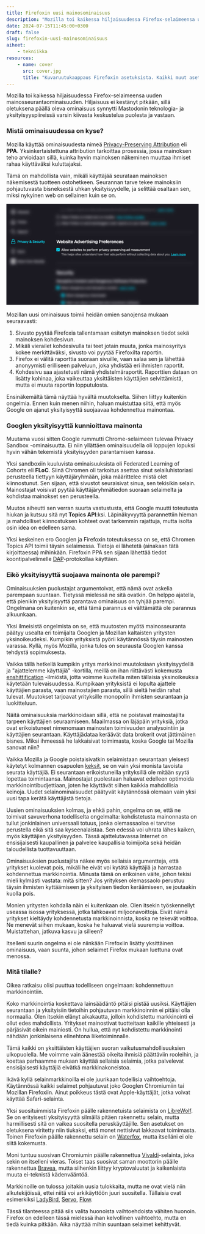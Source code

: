 ```yaml
---
title: Firefoxin uusi mainosominaisuus
description: "Mozilla toi kaikessa hiljaisuudessa Firefox-selaimeensa uuden mainosseurantaominaisuuden. Hiljaisuus ei kestänyt pitkään, sillä oletuksena päällä oleva ominaisuus synnytti Mastodonin teknologia- ja yksityisyyspiireissä varsin kiivasta keskustelua puolesta ja vastaan."
date: 2024-07-15T11:45:00+0300
draft: false
slug: firefoxin-uusi-mainosominaisuus
aiheet:
    - tekniikka
resources:
    - name: cover
      src: cover.jpg
      title: "Kuvaruutukaappaus Firefoxin asetuksista. Kaikki muut asetukset on sumennettu, mutta Privacy & Security -kohdan alla oleva Website Advertising Preferences on selkeästi näkyvissä."
---
```

Mozilla toi kaikessa hiljaisuudessa Firefox-selaimeensa uuden mainosseurantaominaisuuden. Hiljaisuus ei kestänyt pitkään, sillä oletuksena päällä oleva ominaisuus synnytti Mastodonin teknologia- ja yksityisyyspiireissä varsin kiivasta keskustelua puolesta ja vastaan.

<!--more-->

### Mistä ominaisuudessa on kyse?

Mozilla käyttää ominaisuudesta nimeä [Privacy-Preserving Attribution](https://support.mozilla.org/en-US/kb/privacy-preserving-attribution) eli **PPA**. Yksinkertaistettuna attribution tarkoittaa prosessia, jossa mainoksen teho arvioidaan sillä, kuinka hyvin mainoksen näkeminen muuttaa ihmiset rahaa käyttäväksi kuluttajaksi.

Tämä on mahdollista vain, mikäli käyttäjää seurataan mainoksen näkemisestä tuotteen ostohetkeen. Seurannan tarve tekee mainoksiin pohjautuvasta bisneksestä uhkan yksityisyydelle, ja selittää osaltaan sen, miksi nykyinen web on sellainen kuin se on.

![Kuvaruutukaappaus Firefoxin asetuksista. Kaikki muut asetukset on sumennettu, mutta Privacy & Security -kohdan alla oleva Website Advertising Preferences on selkeästi näkyvissä.](cover.jpg "Firefoxin uusi mainosseuranta on oletuksena päällä, eikä käyttäjiä informoitu asiasta mitenkään.")

Mozillan uusi ominaisuus toimii heidän omien sanojensa mukaan seuraavasti:
1. Sivusto pyytää Firefoxia tallentamaan esitetyn mainoksen tiedot sekä mainoksen kohdesivun.
2. Mikäli vierailet kohdesivulla tai teet jotain muuta, jonka mainosyritys kokee merkittäväksi, sivusto voi pyytää Firefoxilta raportin.
3. Firefox ei välitä raporttia suoraan sivuille, vaan salaa sen ja lähettää anonyymisti erilliseen palveluun, joka yhdistää eri ihmisten raportit.
4. Kohdesivu saa ajastetusti nämä yhdistelmäraportit. Raporttien dataan on lisätty kohinaa, joka vaikeuttaa yksittäisten käyttäjien selvittämistä, mutta ei muuta raportin lopputulosta.

Ensinäkemältä tämä näyttää hyvältä muutokselta. Siihen liittyy kuitenkin ongelmia. Ennen kuin menen niihin, haluan muistuttaa siitä, että myös Google on ajanut yksityisyyttä suojaavaa kohdennettua mainontaa.

### Googlen yksityisyyttä kunnioittava mainonta

Muutama vuosi sitten Google rummutti Chrome-selaimeen tulevaa Privacy Sandbox -ominaisuutta. Ei niin yllättäen ominaisuudella oli loppujen lopuksi hyvin vähän tekemistä yksityisyyden parantamisen kanssa.

Yksi sandboxiin kuuluvista ominaisuuksista oli Federated Learning of Cohorts eli **FLoC**. Siinä Chromen oli tarkoitus asettaa sinut selailuhistoriasi perusteella tiettyyn käyttäjäryhmään, joka määrittelee mistä olet kiinnostunut. Sen sijaan, että sivustot seuraisivat sinua, sen tekisikin selain. Mainostajat voisivat pyytää käyttäjäryhmätiedon suoraan selaimelta ja kohdistaa mainokset sen perusteella.

Muutos aiheutti sen verran suurta vastustusta, että Google muutti toteutusta hiukan ja kutsuu sitä nyt **Topics API**:ksi. Läpinäkyvyyttä parannettiin hieman ja mahdolliset kiinnostuksen kohteet ovat tarkemmin rajattuja, mutta isolta osin idea on edelleen sama.

Yksi keskeinen ero Googlen ja Firefoxin toteutuksessa on se, että Chromen Topics API toimii täysin selaimessa. Tietoja ei lähetetä (ainakaan tätä kirjoittaessa) mihinkään. Firefoxin PPA sen sijaan lähettää tiedot koontipalvelimelle [DAP](https://datatracker.ietf.org/doc/draft-ietf-ppm-dap/)-protokollaa käyttäen.

### Eikö yksityisyyttä suojaava mainonta ole parempi?

Ominaisuuksien puolustajat argumentoivat, että nämä ovat askelia parempaan suuntaan. Tietyssä mielessä ne sitä ovatkin. On helppo ajatella, että pienikin yksityisyyttä parantava ominaisuus on tyhjää parempi. Ongelmana on kuitenkin se, että tämä parannus ei välttämättä ole parannus alkuunkaan.

Yksi ilmeisistä ongelmista on se, että muutosten myötä mainosseuranta päätyy usealta eri toimijalta Googlen ja Mozillan kaltaisten yritysten yksinoikeudeksi. Kumpikin yrityksistä pyörii käytännössä täysin mainosten varassa. Kyllä, myös Mozilla, jonka tulos on seurausta Googlen kanssa tehdystä sopimuksesta.

Vaikka tällä hetkellä kumpikin yritys markkinoi muutoksiaan yksityisyydellä ja "ajattelemme käyttäjiä" -kortilla, meillä on ihan riittävästi kokemusta [enshittification](https://fi.wikipedia.org/wiki/Verkkoalustojen_huonontuminen) -ilmiöstä, jotta voimme kuvitella miten tällaisia yksinoikeuksia käytetään tulevaisuudessa. Kumpikaan yrityksistä ei lopulta ajattele käyttäjien parasta, vaan mainostajien parasta, sillä sieltä heidän rahat tulevat. Muutokset tarjoavat yrityksille monopolin ihmisten seurantaan ja luokitteluun.

Näitä ominaisuuksia markkinoidaan sillä, että ne poistavat mainostajilta tarpeen käyttäjien seuraamiseen. Maailmassa on läjäpäin yrityksiä, jotka ovat erikoistuneet nimenomaan mainosten toimivuuden analysointiin ja käyttäjien seurantaan. Käyttäjädataa keräävät data brokerit ovat jättimäinen bisnes. Miksi ihmeessä he lakkaisivat toimimasta, koska Google tai Mozilla sanovat niin?

Vaikka Mozilla ja Google poistaisivatkin selaimistaan seurantaan yleisesti käytetyt kolmannen osapuolen [keksit](https://fi.wikipedia.org/wiki/Keksi), se on vain yksi monista tavoista seurata käyttäjiä. Ei seurantaan erikoistuneilla yrityksillä ole mitään syytä lopettaa toimintaansa. Mainostajat puolestaan haluavat edelleen optimoida markkinointibudjettiaan, joten he käyttävät siihen kaikkia mahdollisia keinoja. Uudet selainominaisuudet päätyvät käytännössä olemaan vain yksi uusi tapa kerätä käyttäjistä tietoja.

Uusien ominaisuuksien kolmas, ja ehkä pahin, ongelma on se, että ne toimivat savuverhona todelliselta ongelmalta: kohdistetusta mainonnasta on tullut jonkinlainen universaali totuus, jonka olemassaoloa ei tarvitse perustella eikä sitä saa kyseenalaistaa. Sen edessä voi uhrata lähes kaiken, myös käyttäjien yksityisyyden. Tässä ajattelutavassa Internet on ensisijaisesti kaupallinen ja palvelee kaupallisia toimijoita sekä heidän taloudellista tuottavuuttaan.

Ominaisuuksien puolustajilta näkee myös sellaisia argumentteja, että yritykset kuolevat pois, mikäli he eivät voi kytätä käyttäjiä ja harrastaa kohdennettua markkinointia. Minusta tämä on erikoinen väite, johon tekisi mieli kylmästi vastata: mitä sitten? Jos yrityksen olemassaolo perustuu täysin ihmisten kyttäämiseen ja yksityisen tiedon keräämiseen, se joutaakin kuolla pois.

Monien yritysten kohdalla näin ei kuitenkaan ole. Olen itsekin työskennellyt useassa isossa yrityksessä, jotka tahkoavat miljoonavoittoja. Eivät nämä yritykset kieltäydy kohdennetusta markkinoinnista, koska ne tekevät voittoa. Ne menevät siihen mukaan, koska he haluavat vielä suurempia voittoa. Muistattehan, jatkuva kasvu ja silleen?

Itselleni suurin ongelma ei ole niinkään Firefoxiin lisätty yksittäinen ominaisuus, vaan suunta, johon selaimet Firefox mukaan luettuna ovat menossa.

### Mitä tilalle?

Oikea ratkaisu olisi puuttua todelliseen ongelmaan: kohdennettuun markkinointiin.

Koko markkinointia koskettava lainsäädäntö pitäisi pistää uusiksi. Käyttäjien seurantaan ja yksityisiin tietoihin pohjautuvan markkinoinnin ei pitäisi olla normaalia. Olen itsekin elänyt aikakautta, jolloin kohdistettu markkinointi ei ollut edes mahdollista. Yritykset mainostivat tuotteitaan kaikille yhteisesti ja pärjäsivät oikein mainiosti. On hullua, että nyt kohdistettu markkinointi nähdään jonkinlaisena elinehtona liiketoiminnalle.

Tämä kaikki on yksittäisten käyttäjien suoran vaikutusmahdollisuuksien ulkopuolella. Me voimme vain äänestää oikeita ihmisiä päättäviin rooleihin, ja koettaa parhaamme mukaan käyttää sellaisia selaimia, jotka palvelevat ensisijaisesti käyttäjiä eivätkä markkinakoneistoa.

Ikävä kyllä selainmarkkinoilla ei ole juurikaan todellisia vaihtoehtoja. Käytännössä kaikki selaimet pohjautuvat joko Googlen Chromiumiin tai Mozillan Firefoxiin. Ainut poikkeus tästä ovat Apple-käyttäjät, jotka voivat käyttää Safari-selainta.

Yksi suosituimmista Firefoxin päälle rakennetuista selaimista on [LibreWolf](https://librewolf.net/). Se on erityisesti yksityisyyttä silmällä pitäen rakennettu selain, mutta harmillisesti sitä on vaikea suositella peruskäyttäjille. Sen asetukset on oletuksena viritetty niin tiukaksi, että monet nettisivut lakkaavat toimimasta. Toinen Firefoxin päälle rakennettu selain on [Waterfox](https://www.waterfox.net/), mutta itselläni ei ole siitä kokemusta.

Moni tuntuu suosivan Chromiumin päälle rakennettua [Vivaldi](https://vivaldi.com/)-selainta, joka sekin on itselleni vieras. Toiset taas suosivat saman moottorin päälle rakennettua [Bravea](https://brave.com/), mutta siihenkin liittyy kryptovaluutat ja kaikenlaista muuta ei-teknistä kädenvääntöä.

Markkinoille on tulossa joitakin uusia tulokkaita, mutta ne ovat vielä niin alkutekijöissä, ettei niitä voi arkikäyttöön juuri suositella. Tällaisia ovat esimerkiksi [LadyBird](https://ladybird.org/), [Servo](https://servo.org/), [Flow](https://www.ekioh.com/flow-browser/).

Tässä tilanteessa pitää siis valita huonoista vaihtoehdoista vähiten huonoin. Firefox on edelleen tässä mielessä ihan kelvollinen vaihtoehto, mutta en tiedä kuinka pitkään. Aika näyttää mihin suuntaan selaimet kehittyvät.
